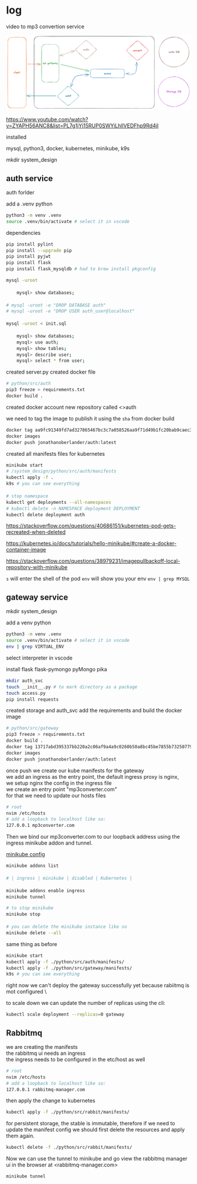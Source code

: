 # log

video to mp3 convertion service

<img src="diagram.png">

<https://www.youtube.com/watch?v=ZYAPH56ANC8&list=PL7g1jYj15RUP0SWYiLhllVEDFhp9Rd4jI>

installed

mysql, python3, docker, kubernetes, minikube, k9s

mkdir system_design

## auth service

auth forlder

add a .venv python

```bash
python3 -m venv .venv
source .venv/bin/activate # select it in vscode
```

dependencies

```bash
pip install pylint
pip install --upgrade pip
pip install pyjwt
pip install flask
pip install flask_mysqldb # had to brew install pkgconfig
```

```bash
mysql -uroot

    mysql> show databases;

# mysql -uroot -e "DROP DATABASE auth"
# mysql -uroot -e "DROP USER auth_user@localhost"

mysql -uroot < init.sql

    mysql> show databases;
    mysql> use auth;
    mysql> show tables;
    mysql> describe user;
    mysql> select * from user;

```

created server.py
created docker file

```bash
# python/src/auth
pip3 freeze > requirements.txt
docker build .
```

created docker account
new repository called <>auth

we need to tag the image to publish it
using the `sha` from docker build

```bash
docker tag aa9fc91349fd7ad327865467bc3c7a058526aa9f71d49b1fc20bab9caec3e30b jonathanoberlander/auth:latest
docker images
docker push jonathanoberlander/auth:latest
```

created all manifests
files for kubernetes

```bash
minikube start
# /system_design/python/src/auth/manifests
kubectl apply -f .
k9s # you can see everything

# stop namespace
kubectl get deployments --all-namespaces
# kubectl delete -n NAMESPACE deployment DEPLOYMENT
kubectl delete deployment auth
```

<https://stackoverflow.com/questions/40686151/kubernetes-pod-gets-recreated-when-deleted>

<https://kubernetes.io/docs/tutorials/hello-minikube/#create-a-docker-container-image>

<https://stackoverflow.com/questions/38979231/imagepullbackoff-local-repository-with-minikube>

`s` will enter the shell of the pod
`env` will show you your env
`env | grep MYSQL`

## gateway service

mkdir system_design

add a venv python

```bash
python3 -m venv .venv
source .venv/bin/activate # select it in vscode
env | grep VIRTUAL_ENV
```

select interpreter in vscode

install flask flask-pymongo pyMongo pika

```bash
mkdir auth_svc
touch __init__.py # to mark directory as a package
touch access.py
pip install requests
```

created storage and auth_svc
add the requirements and build the docker image

```bash
# python/src/gateway
pip3 freeze > requirements.txt
docker build .
docker tag 13717abd395337bb220a2c06af9a4a9c0260b50a8bc45be7855b732507792ebe jonathanoberlander/gateway:latest
docker images
docker push jonathanoberlander/auth:latest
```

once push we create our kube manifests for the gateway \
we add an ingress as the entry point, the default ingress proxy is nginx,  \
we setup nginx the config in the ingress file \
we create an entry point "mp3converter.com" \
for that we need to update our hosts files

```bash
# root
nvim /etc/hosts
# add a loopback to localhost like so:
127.0.0.1 mp3converter.com
```

Then we bind our mp3converter.com to our loopback address using the ingress minikube addon and tunnel.

[minikube config](https://minikube.sigs.k8s.io/docs/start/)

```bash
minikube addons list

# | ingress | minikube | disabled | Kubernetes |

minikube addons enable ingress
minikube tunnel
```

```bash
# to stop minikube
minikube stop

# you can delete the minikube instance like so
minikube delete --all
```

same thing as before

```bash
minikube start
kubectl apply -f ./python/src/auth/manifests/
kubectl apply -f ./python/src/gateway/manifests/
k9s # you can see everything
```

right now we can't deploy the gateway successfully yet because rabiitmq is mot configured \

to scale down we can  update the number of replicas using the cli:

```bash
kubectl scale deployment --replicas=0 gateway
```

## Rabbitmq

we are creating the manifests \
the rabbitmq ui needs an ingress \
the ingress needs to be configured in the etc/host as well

```bash
# root
nvim /etc/hosts
# add a loopback to localhost like so:
127.0.0.1 rabbitmq-manager.com
```

then apply the change to kubernetes

```bash
kubectl apply -f ./python/src/rabbit/manifests/
```

for persistent storage, the stable is immutable, therefore if we need to update the manifest config we should first delete the resources and apply them again.

```bash
kubectl delete -f ./python/src/rabbit/manifests/
```

Now we can use the tunnel to minikube
and go view the rabbitmq manager ui in the browser at <rabbitmq-manager.com>

```bash
minikube tunnel
```

